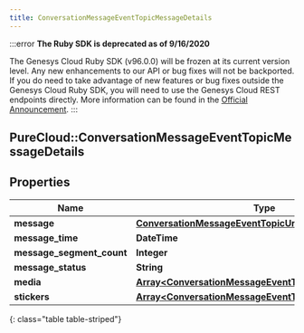 ```yaml
---
title: ConversationMessageEventTopicMessageDetails
---
```


:::error
**The Ruby SDK is deprecated as of 9/16/2020**

The Genesys Cloud Ruby SDK (v96.0.0) will be frozen at its current version level. Any new enhancements to our API or bug fixes will not be backported. If you do need to take advantage of new features or bug fixes outside the Genesys Cloud Ruby SDK, you will need to use the Genesys Cloud REST endpoints directly. More information can be found in the [Official Announcement](https://developer.mypurecloud.com/forum/t/announcement-genesys-cloud-ruby-sdk-end-of-life/8850).
:::


## PureCloud::ConversationMessageEventTopicMessageDetails

## Properties

|Name | Type | Description | Notes|
|------------ | ------------- | ------------- | -------------|
| **message** | [**ConversationMessageEventTopicUriReference**](ConversationMessageEventTopicUriReference.html) |  | [optional] |
| **message_time** | **DateTime** |  | [optional] |
| **message_segment_count** | **Integer** |  | [optional] |
| **message_status** | **String** |  | [optional] |
| **media** | [**Array&lt;ConversationMessageEventTopicMessageMedia&gt;**](ConversationMessageEventTopicMessageMedia.html) |  | [optional] |
| **stickers** | [**Array&lt;ConversationMessageEventTopicMessageSticker&gt;**](ConversationMessageEventTopicMessageSticker.html) |  | [optional] |
{: class="table table-striped"}


